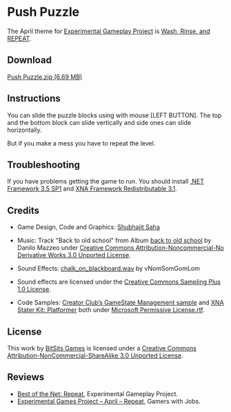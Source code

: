 Push Puzzle
===
The April theme for [Experimental Gameplay Project] is [Wash, Rinse, and REPEAT](http://experimentalgameplay.com/blog/2010/04/in-april-wash-rinse-and-repeat/).


Download
---
[Push Puzzle.zip (6.69 MB)](https://dl.dropboxusercontent.com/u/85066508/Blog/BitSits%20Games/Push%20Puzzle.zip)


Instructions
---
You can slide the puzzle blocks using with mouse [LEFT BUTTON]. The top and the bottom block can slide vertically and side ones can slide horizontally.

But if you make a mess you have to repeat the level.


Troubleshooting
---
If you have problems getting the game to run. You should install [.NET Framework 3.5 SP1] and [XNA Framework Redistributable 3.1].


Credits
---
- Game Design, Code and Graphics: [Shubhajit Saha]

- Music: Track "Back to old school" from Album [back to old school](http://www.jamendo.com/en/album/64123) by Danilo Mazzeo under [Creative Commons Attribution-Noncommercial-No Derivative Works 3.0 Unported License].

- Sound Effects: [chalk_on_blackboard.wav](http://www.freesound.org/samplesViewSingle.php?id=91034) by vNomSomGomLom 

- Sound effects are licensed under the [Creative Commons Sampling Plus 1.0 License].

- Code Samples: [Creator Club’s GameState Management sample] and [XNA Stater Kit: Platformer] both under [Microsoft Permissive License.rtf].


License
---
This work by [BitSits Games] is licensed under a [Creative Commons Attribution-NonCommercial-ShareAlike 3.0 Unported License].


Reviews
---
- [Best of the Net: Repeat](http://experimentalgameplay.com/blog/2010/04/best-of-the-net-repeat/), Experimental Gameplay Project. 
- [Experimental Games Project – April – Repeat](http://www.gamerswithjobs.com/node/50186), Gamers with Jobs.


[.NET Framework 3.5 SP1]:http://www.microsoft.com/downloads/details.aspx?FamilyID=ab99342f-5d1a-413d-8319-81da479ab0d7
[XNA Framework Redistributable 3.1]:http://www.microsoft.com/downloads/details.aspx?FamilyID=53867a2a-e249-4560-8011-98eb3e799ef2
[Windows Installer 3.1]:http://www.microsoft.com/downloads/details.aspx?displaylang=en&FamilyID=889482fc-5f56-4a38-b838-de776fd4138c

[Creator Club’s GameState Management sample]:http://creators.xna.com/en-US/samples/gamestatemanagement
[XNA Stater Kit: Platformer]:http://msdn.microsoft.com/en-us/library/dd254918.aspx
[Microsoft Permissive License.rtf]:http://creators.xna.com/downloads/?id=15

[Creative Commons Sampling Plus 1.0 License]:http://creativecommons.org/licenses/sampling+/1.0/
[Creative Commons Attribution-Noncommercial-No Derivative Works 2.0 Generic France]:http://creativecommons.org/licenses/by-nc-nd/2.0/fr/
[Creative Commons Attribution-Noncommercial-No Derivative Works 2.0 Generic]:http://creativecommons.org/licenses/by-nc/2.0/
[Creative Commons Attribution-NonCommercial-ShareAlike 2.5 Brazil]:http://creativecommons.org/licenses/by-nc-sa/2.5/br/
[Creative Commons Attribution-Noncommercial-No Derivative Works 3.0 Unported License]:http://creativecommons.org/licenses/by-nc-nd/3.0/
[Creative Commons Attribution-NonCommercial-ShareAlike 3.0 Unported License]:http://creativecommons.org/licenses/by-nc-sa/3.0/

[Experimental Gameplay Project]:http://experimentalgameplay.com/

[BitSits Games]:http://bitsits.blogspot.com/
[Shubhajit Saha]:http://suvozit.com
[Maya Agarwal]:http://maya8802.tumblr.com
